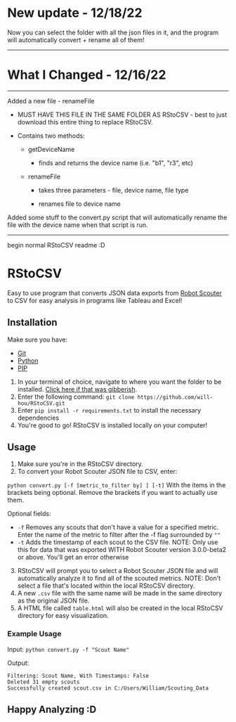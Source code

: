 # New update - 12/18/22

Now you can select the folder with all the json files in it, and the program will automatically convert + rename all of them!

___________________________________

# What I Changed - 12/16/22

____________________________________

Added a new file - renameFile

- MUST HAVE THIS FILE IN THE SAME FOLDER AS RStoCSV - best to just download this entire thing to replace RStoCSV.

- Contains two methods:

    - getDeviceName

        - finds and returns the device name (i.e. "b1", "r3", etc)


    - renameFile

         - takes three parameters - file, device name, file type

         - renames file to device name
         
Added some stuff to the convert.py script that will automatically rename the file with the device name when that script is run.

______________________________

begin normal RStoCSV readme :D

# RStoCSV

Easy to use program that converts JSON data exports from [Robot Scouter](https://github.com/SUPERCILEX/Robot-Scouter) to CSV for easy analysis in programs like Tableau and Excel!


## Installation
Make sure you have: 

* [Git](https://git-scm.com/)
* [Python](https://www.python.org/)
* [PIP](https://pypi.org/project/pip/)

1. In your terminal of choice, navigate to where you want the folder to be installed. [Click here if that was gibberish](https://www.davidbaumgold.com/tutorials/command-line/).
2. Enter the following command:
`git clone https://github.com/will-hou/RStoCSV.git`
3. Enter `pip install -r requirements.txt` to install the necessary dependencies
4. You're good to go! RStoCSV is installed locally on your computer!


## Usage
1. Make sure you're in the RStoCSV directory.
2. To convert your Robot Scouter JSON file to CSV, enter:

`python convert.py [-f [metric_to_filter by] ] [-t]` With the items in the brackets being optional. Remove the brackets if you want to actually use them.

Optional fields: 

- `-f` Removes any scouts that don't have a value for a specified metric. Enter the name of the metric to filter after the -f flag surrounded by `""`
- `-t` Adds the timestamp of each scout to the CSV file. NOTE: Only use this for data that was exported WITH Robot Scouter version 3.0.0-beta2 or above. You'll get an error otherwise
 
 3. RStoCSV will prompt you to select a Robot Scouter JSON file and will automatically analyze it to find all of the scouted metrics. NOTE: Don't select a file that's located within the local RStoCSV directory.
 4. A new `.csv` file with the same name will be made in the same directory as the original JSON file.
 5. A HTML file called `table.html` will also be created in the local RStoCSV directory for easy visualization.
 
### Example Usage
  Input:
  `python convert.py -f "Scout Name"`
  
  Output:
   ```
   Filtering: Scout Name, With Timestamps: False
   Deleted 31 empty scouts
   Successfully created scout.csv in C:/Users/William/Scouting_Data
   ```
  
 
 
 
 
 
 
 
  
 ## Happy Analyzing :D
